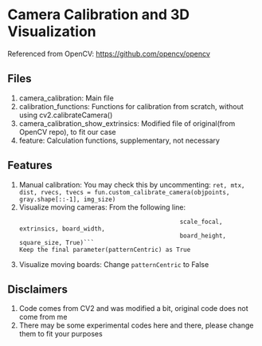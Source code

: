 # Camera Calibration and 3D Visualization
Referenced from OpenCV: https://github.com/opencv/opencv

## Files
1. camera_calibration: Main file
2. calibration_functions: Functions for calibration from scratch, without using cv2.calibrateCamera()
3. camera_calibration_show_extrinsics: Modified file of original(from OpenCV repo), to fit our case
4. feature: Calculation functions, supplementary, not necessary

## Features
1. Manual calibration: You may check this by uncommenting:
   ```ret, mtx, dist, rvecs, tvecs = fun.custom_calibrate_camera(objpoints, gray.shape[::-1], img_size)```
2. Visualize moving cameras: From the following line:
   ```min_values, max_values = show.draw_camera_boards(ax, camera_matrix, cam_width, cam_height,
                                                scale_focal, extrinsics, board_width,
                                                board_height, square_size, True)```
   Keep the final parameter(patternCentric) as True
3. Visualize moving boards: Change `patternCentric` to False

## Disclaimers
1. Code comes from CV2 and was modified a bit, original code does not come from me
2. There may be some experimental codes here and there, please change them to fit your purposes
